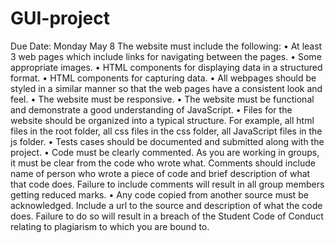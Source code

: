 # GUI-project

Due Date: Monday May 8
The website must include the following:
•	At least 3 web pages which include links for navigating between the pages.
•	Some appropriate images.
•	HTML components for displaying data in a structured format. 
•	HTML components for capturing data.
•	All webpages should be styled in a similar manner so that the web pages have a consistent look and feel.
•	The website must be responsive.
•	The website must be functional and demonstrate a good understanding of JavaScript.
•	Files for the website should be organized into a typical structure. For example, all html files in the root folder, all css files in the css folder, all JavaScript files in the js folder.
•	Tests cases should be documented and submitted along with the project.
•	Code must be clearly commented. As you are working in groups, it must be clear from the code who wrote what. Comments should include name of person who wrote a piece of code and brief description of what that code does. Failure to include comments will result in all group members getting reduced marks.
•	Any code copied from another source must be acknowledged. Include a url to the source and description of what the code does. Failure to do so will result in a breach of the Student Code of Conduct relating to plagiarism to which you are bound to.
